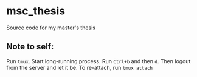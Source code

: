 # msc_thesis
Source code for my master's thesis

## Note to self: 

Run ``tmux``.
Start long-running process.
Run ``Ctrl+b`` and then ``d``.
Then logout from the server and let it be.
To re-attach, run ``tmux attach``
